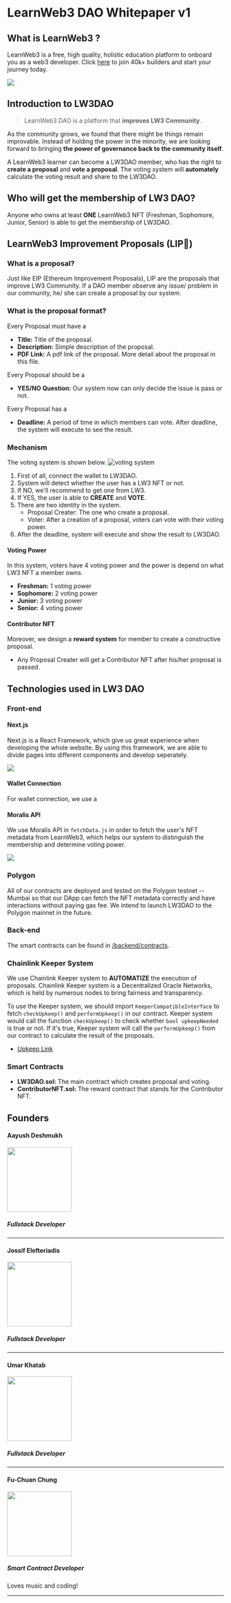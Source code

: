 # LearnWeb3 DAO Whitepaper v1

## What is LearnWeb3 ?
LearnWeb3 is a free, high quality, holistic education platform to onboard you as a web3 developer. Click [here](https://learnweb3.io/) to join 40k+ builders and start your journey today.

![](./img/lw3-logo-color.png)
## Introduction to LW3DAO
> LearnWeb3 DAO is a platform that **improves LW3 Community**.

As the community grows, we found that there might be things remain improvable. Instead of holding the power in the minority, we are looking forward to bringing **the power of governance back to the community itself**. 

A LearnWeb3 learner can become a LW3DAO member, who has the right to **create a proposal** and **vote a proposal**. The voting system will **automately** calculate the voting result and share to the LW3DAO. 

## Who will get the membership of LW3 DAO?
Anyone who owns at least **ONE** LearnWeb3 NFT (Freshman, Sophomore, Junior, Senior) is able to get the membership of LW3DAO.

## LearnWeb3 Improvement Proposals (LIP👄)
### What is a proposal?
Just like EIP (Ethereum Improvement Proposals), LIP are the proposals that improve LW3 Community. If a DAO member observe any issue/ problem in our community, he/ she can create a proposal by our system. 

### What is the proposal format?
Every Proposal must have a
- **Title:** Title of the proposal.
- **Description:** Simple description of the proposal. 
- **PDF Link:** A pdf link of the proposal. More detail about the proposal in this file.

Every Proposal should be a
- **YES/NO Question:** Our system now can only decide the issue is pass or not. 

Every Proposal has a 
- **Deadline:** A period of time in which members can vote. After deadline, the system will execute to see the result.
### Mechanism
The voting system is shown below.
![voting system](./img/systemic.png)
1. First of all, connect the wallet to LW3DAO.
2. System will detect whether the user has a LW3 NFT or not.
3. If NO, we'll recommend to get one from LW3.
4. If YES, the user is able to **CREATE** and **VOTE**.
5. There are two identity in the system.
   - Proposal Creater: The one who create a proposal.
   - Voter: After a creation of a proposal, voters can vote with their voting power.
6. After the deadline, system will execute and show the result to LW3DAO. 
#### Voting Power
In this system, voters have 4 voting power and the power is depend on what LW3 NFT a member owns.
- **Freshman:** 1 voting power
- **Sophomore:** 2 voting power
- **Junior:** 3 voting power
- **Senior:** 4 voting power

#### Contributor NFT
Moreover, we design a **reward system** for member to create a constructive proposal.
- Any Proposal Creater will get a Contributor NFT after his/her proposal is passed.

## Technologies used in LW3 DAO

### Front-end
#### Next.js
Next.js is a React Framework, which give us great experience when developing the whole website. By using this framework, we are able to divide pages into different components and develop seperately.

![](./img/Next-logo.png)

#### Wallet Connection
For wallet connection, we use a 

#### Moralis API
We use Moralis API in `fetchData.js` in order to fetch the user's NFT metadata from LearnWeb3, which helps our system to distinguish the membership and determine voting power. 

![](./img/Moralis%20API.png)

### Polygon
All of our contracts are deployed and tested on the Polygon testnet -- Mumbai so that our DApp can fetch the NFT metadata correctly and have interactions without paying gas fee. We intend to launch LW3DAO to the Polygon mainnet in the future.

### Back-end 
The smart contracts can be found in [/backend/contracts]().

### Chainlink Keeper System
We use Chainlink Keeper system to **AUTOMATIZE** the execution of proposals. Chainlink Keeper system is a Decentralized Oracle Networks, which is held by numerous nodes to bring fairness and transparency.

To use the Keeper system, we should import `KeeperCompatibleInterface` to fetch `checkUpkeep()` and `performUpkeep()` in our contract. Keeper system would call the function `checkUpkeep()` to check whether `bool upkeepNeeded` is true or not. If it's true, Keeper system will call the `performUpkeep()` from our contract to calculate the result of the proposals.

- [Upkeep Link](https://keepers.chain.link/mumbai/111794236083429278307824613352546607803698202613370602081375746981650395625347)

### Smart  Contracts
- **LW3DAO.sol:** The main contract which creates proposal and voting.
- **ContributorNFT.sol:** The reward contract that stands for the Contributor NFT.


## Founders

#### Aayush Deshmukh

<img src="./img/aayush.jpeg" width="150" />

##### Fullstack Developer



---

#### Jossif Elefteriadis

<img src="./img/jossif.jpg" width ="150" />

##### Fullstack Developer



---

#### Umar Khatab

<img src="./img/umar.jpg" width ="150" />

##### Fullstack Developer



---

#### Fu-Chuan Chung

<img src="./img/fu.jpg" width ="150" />

##### Smart Contract Developer

Loves music and coding! 

---